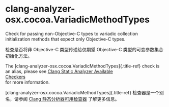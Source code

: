 # clang-analyzer-osx.cocoa.VariadicMethodTypes

Check for passing non-Objective-C types to variadic collection  
initialization methods that expect only Objective-C types.

检查是否将非 Objective-C 类型传递给仅期望 Objective-C 类型的可变参数集合初始化方法。

The [clang-analyzer-osx.cocoa.VariadicMethodTypes]{.title-ref} check is  
an alias, please see [Clang Static Analyzer Available  
Checkers](https://clang.llvm.org/docs/analyzer/checkers.html#osx-cocoa-variadicmethodtypes)  
for more information.

[clang-analyzer-osx.cocoa.VariadicMethodTypes]{.title-ref} 检查器是一个别名，请参阅 [Clang 静态分析器可用检查器](https://clang.llvm.org/docs/analyzer/checkers.html#osx-cocoa-variadicmethodtypes) 了解更多信息。
